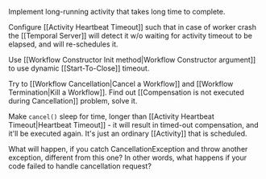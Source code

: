 Implement long-running activity that takes long time to complete.

Configure [[Activity Heartbeat Timeout]] such that in case of worker crash the [[Temporal Server]] will detect it w/o waiting for activity timeout to be elapsed, and will re-schedules it.

Use [[Workflow Constructor Init method|Workflow Constructor argument]] to use dynamic [[Start-To-Close]] timeout.

Try to [[Workflow Cancellation|Cancel a Workflow]] and [[Workflow Termination|Kill a Workflow]].
Find out [[Compensation is not executed during Cancellation]] problem, solve it.

Make `cancel()` sleep for time, longer than [[Activity Heartbeat Timeout|Heartbeat Timeout]] - it will result in timed-out compensation, and it'll be executed again.  It's just an ordinary [[Activity]] that is scheduled.

What will happen, if you catch CancellationException and throw another exception, different from this one? In other words, what happens if your code failed to handle cancellation request?


